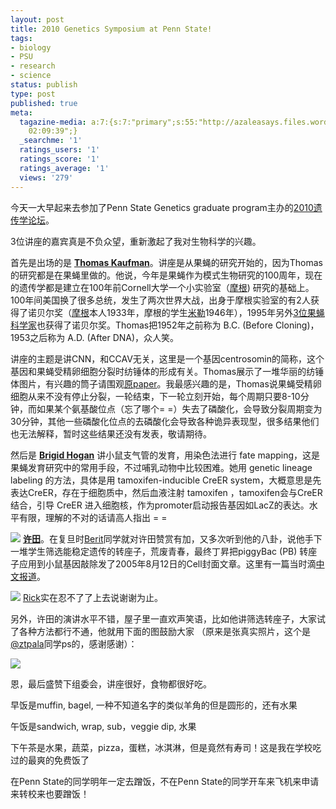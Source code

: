 ```yaml
---
layout: post
title: 2010 Genetics Symposium at Penn State!
tags:
- biology
- PSU
- research
- science
status: publish
type: post
published: true
meta:
  tagazine-media: a:7:{s:7:"primary";s:55:"http://azaleasays.files.wordpress.com/2010/05/signs.png";s:6:"images";a:1:{s:55:"http://azaleasays.files.wordpress.com/2010/05/signs.png";a:6:{s:8:"file_url";s:55:"http://azaleasays.files.wordpress.com/2010/05/signs.png";s:5:"width";s:3:"250";s:6:"height";s:3:"500";s:4:"type";s:5:"image";s:4:"area";s:6:"125000";s:9:"file_path";s:0:"";}}s:6:"videos";a:0:{}s:11:"image_count";s:1:"3";s:6:"author";s:7:"4875032";s:7:"blog_id";s:8:"14888982";s:9:"mod_stamp";s:19:"2010-07-27
    02:09:39";}
  _searchme: '1'
  ratings_users: '1'
  ratings_score: '1'
  ratings_average: '1'
  views: '279'
---
```

今天一大早起来去参加了Penn State Genetics graduate program主办的<a href="http://www.huck.psu.edu/calendar/conferences-and-workshops/2010/genetics-symposium/2010-genetics-symposium" target="_blank">2010遗传学论坛</a>。

3位讲座的嘉宾真是不负众望，重新激起了我对生物科学的兴趣。

首先是出场的是 <strong><a href="http://www.indiana.edu/~bioweb/faculty/directory/profile.php?person=kaufman">Thomas Kaufman</a></strong>。讲座是从果蝇的研究开始的，因为Thomas的研究都是在果蝇里做的。他说，今年是果蝇作为模式生物研究的100周年，现在的遗传学都是建立在100年前Cornell大学一个小实验室（<a href="http://en.wikipedia.org/wiki/Thomas_Hunt_Morgan" target="_blank">摩根</a>) 研究的基础上。100年间美国换了很多总统，发生了两次世界大战，出身于摩根实验室的有2人获得了诺贝尔奖（<a href="http://en.wikipedia.org/wiki/Thomas_Hunt_Morgan" target="_blank">摩根</a>本人1933年，摩根的学生<a href="http://en.wikipedia.org/wiki/H._J._Muller" target="_blank">米勒</a>1946年），1995年另外<a href="http://nobelprize.org/nobel_prizes/medicine/laureates/1995/" target="_blank">3位果蝇科学家</a>也获得了诺贝尔奖。Thomas把1952年之前称为 B.C. (Before Cloning)，1953之后称为 A.D. (After DNA)，众人笑。

讲座的主题是讲CNN，和CCAV无关，这里是一个基因centrosomin的简称，这个基因和果蝇受精卵细胞分裂时纺锤体的形成有关。Thomas展示了一堆华丽的纺锤体图片，有兴趣的筒子请围观<a href="http://www.genetics.org/cgi/content/abstract/182/4/979" target="_blank">原paper</a>。我最感兴趣的是，Thomas说果蝇受精卵细胞从来不没有停止分裂，一轮结束，下一轮立刻开始，每个周期只要8-10分钟，而如果某个氨基酸位点（忘了哪个= =）失去了磷酸化，会导致分裂周期变为30分钟，其他一些磷酸化位点的去磷酸化会导致各种诡异表现型，很多结果他们也无法解释，暂时这些结果还没有发表，敬请期待。

然后是 <strong><a href="http://www.cellbio.duke.edu/faculty/research/Hogan.html">Brigid Hogan</a></strong> 讲小鼠支气管的发育，用染色法进行 fate mapping，这是果蝇发育研究中的常用手段，不过哺乳动物中比较困难。她用 genetic lineage labeling 的方法，具体是用 tamoxifen-inducible CreER system，大概意思是先表达CreER，存在于细胞质中，然后血液注射 tamoxifen ，tamoxifen会与CreER结合，引导 CreER 进入细胞核，作为promoter启动报告基因如LacZ的表达。水平有限，理解的不对的话请高人指出 = =


![](http://www.cellbio.duke.edu/faculty/Hogan/Sox9foxj1ecad.jpg)
<a href="http://info.med.yale.edu/genetics/xu/" target="_blank"><strong>许田</strong></a>。在复旦时<a href="http://berit.azpala.com/" target="_blank">Berit</a>同学就对许田赞赏有加，又多次听到他的八卦，说他手下一堆学生筛选能稳定遗传的转座子，荒废青春，最终丁昇把piggyBac (PB) 转座子应用到小鼠基因敲除发了2005年8月12日的Cell封面文章。这里有一篇当时滴<a href="http://www.ebiotrade.com/newsf/2005-8/200581592914.htm" target="_blank">中文报道</a>。


![](http://info.med.yale.edu/genetics/xu/images/research/pbmutagenesis.gif)
<a href="http://www.bio.psu.edu/directory/rwo4" target="_blank">Rick</a>实在忍不了了上去说谢谢为止。

另外，许田的演讲水平不错，屋子里一直欢声笑语，比如他讲筛选转座子，大家试了各种方法都行不通，他就用下面的图鼓励大家 （原来是张真实照片，这个是 <a href="http://twitter.com/ztpala" target="_blank">@ztpala</a>同学ps的，感谢感谢）：


![](https://dl.dropboxusercontent.com/u/308058/blogimages/2010/07/signs.png)

恩，最后盛赞下组委会，讲座很好，食物都很好吃。

早饭是muffin, bagel, 一种不知道名字的类似羊角的但是圆形的，还有水果

午饭是sandwich, wrap, sub，veggie dip, 水果

下午茶是水果，蔬菜，pizza，蛋糕，冰淇淋，但是竟然有寿司！这是我在学校吃过的最爽的免费饭了

在Penn State的同学明年一定去蹭饭，不在Penn State的同学开车来飞机来申请来转校来也要蹭饭！
